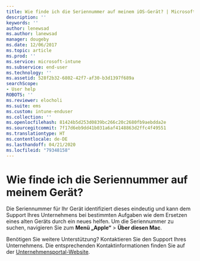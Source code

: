 ```yaml
---
title: Wie finde ich die Seriennummer auf meinem iOS-Gerät? | Microsoft Docs
description: ''
keywords: ''
author: lenewsad
ms.author: lanewsad
manager: dougeby
ms.date: 12/06/2017
ms.topic: article
ms.prod: ''
ms.service: microsoft-intune
ms.subservice: end-user
ms.technology: ''
ms.assetid: 528f2b32-6802-42f7-af30-b3d1397f689a
searchScope:
- User help
ROBOTS: ''
ms.reviewer: elocholi
ms.suite: ems
ms.custom: intune-enduser
ms.collection: ''
ms.openlocfilehash: 81424b5d253d0839bc266c20c2680fb9aebdda2e
ms.sourcegitcommit: 7f17d6eb9dd41b031a6af4148863d2ffc4f49551
ms.translationtype: HT
ms.contentlocale: de-DE
ms.lasthandoff: 04/21/2020
ms.locfileid: "79348158"
---
```

# <a name="how-do-i-find-the-serial-number-on-my-device"></a>Wie finde ich die Seriennummer auf meinem Gerät?

Die Seriennummer für Ihr Gerät identifiziert dieses eindeutig und kann dem Support Ihres Unternehmens bei bestimmten Aufgaben wie dem Ersetzen eines alten Geräts durch ein neues helfen. Um die Seriennummer zu suchen, navigieren Sie zum **Menü „Apple“**  > **Über diesen Mac**.

Benötigen Sie weitere Unterstützung? Kontaktieren Sie den Support Ihres Unternehmens. Die entsprechenden Kontaktinformationen finden Sie auf der [Unternehmensportal-Website](https://go.microsoft.com/fwlink/?linkid=2010980).
